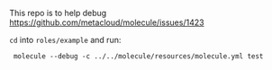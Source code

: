 
This repo is to help debug https://github.com/metacloud/molecule/issues/1423

`cd` into `roles/example` and run:

     molecule --debug -c ../../molecule/resources/molecule.yml test

